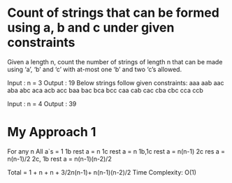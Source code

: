 # Count of strings that can be formed using a, b and c under given constraints

Given a length n, count the number of strings of length n that can be
made using ‘a’, ‘b’ and ‘c’ with at-most one ‘b’ and two ‘c’s allowed.

Input : n = 3
Output : 19
Below strings follow given constraints:
aaa aab aac aba abc aca acb acc baa
bac bca bcc caa cab cac cba cbc cca ccb

Input : n = 4
Output : 39

# My Approach 1

For any n
All a`s = 1
1b rest a = n
1c rest a = n
1b,1c rest a = n(n-1)
2c res a = n(n-1)/2
2c, 1b rest a = n(n-1)(n-2)/2

Total = 1 + n + n + 3/2*n*(n-1)+ n(n-1)(n-2)/2
Time Complexity: O(1)
